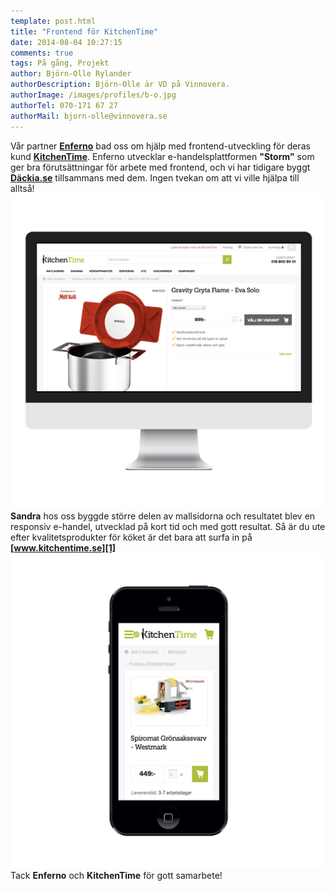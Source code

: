 ```yaml
---
template: post.html
title: "Frontend för KitchenTime"
date: 2014-08-04 10:27:15 
comments: true
tags: På gång, Projekt
author: Björn-Olle Rylander
authorDescription: Björn-Olle är VD på Vinnovera.
authorImage: /images/profiles/b-o.jpg
authorTel: 070-171 67 27
authorMail: bjorn-olle@vinnovera.se
---
```

Vår partner **[Enferno][0]** bad oss om hjälp med frontend-utveckling för deras kund **[KitchenTime][1]**.<!--more--> Enferno utvecklar e-handelsplattformen **"Storm"** som ger bra förutsättningar för arbete med frontend,  och vi har tidigare byggt **[Däckia.se][2]** tillsammans med dem. Ingen tvekan om att vi ville hjälpa till alltså!
![Desktop][00]
**Sandra** hos oss byggde större delen av mallsidorna och resultatet blev en responsiv e-handel, utvecklad på kort tid och med gott resultat. Så är du ute efter kvalitetsprodukter för köket är det bara att surfa in på **[www.kitchentime.se][1]**
![Mobile][01]
Tack **Enferno** och **KitchenTime** för gott samarbete!

[0]: http://www.enferno.se/
[1]: http://kitchentime.se/
[2]: /projekt/dackia

[00]: /images/content/posts/kitchen-time/screenshot-desktop.png
[01]: /images/content/posts/kitchen-time/screenshot-mobile.png